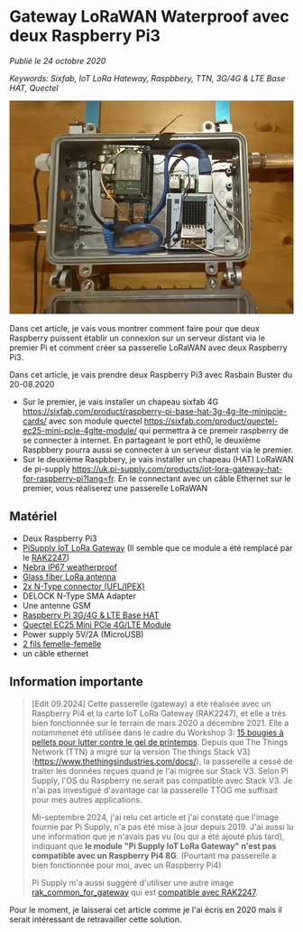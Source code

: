 # Gateway LoRaWAN Waterproof avec deux Raspberry Pi3

*Publié le 24 octobre 2020*

*Keywords: Sixfab, IoT LoRa Hateway, Raspbbery, TTN, 3G/4G & LTE Base HAT, Quectel*

![Gateway LoRaWAN Waterproof avec deux Raspberry Pi3](Assets/images/gateway-sixfab-qmi-eth0.jpg "Gateway LoRaWAN Waterproof avec deux Raspberry Pi3")

Dans cet article, je vais vous montrer comment faire pour que deux Raspberry puissent établir un connexion sur un serveur distant via le premier Pi et comment créer sa passerelle LoRaWAN avec deux Raspberry Pi3.

Dans cet article, je vais prendre deux Raspberry Pi3 avec Rasbain Buster du 20-08.2020

* Sur le premier, je vais installer un chapeau sixfab 4G https://sixfab.com/product/raspberry-pi-base-hat-3g-4g-lte-minipcie-cards/ avec son module quectel https://sixfab.com/product/quectel-ec25-mini-pcle-4glte-module/ qui permettra à ce premeir raspberry de se connecter à internet. En partageant le port eth0, le deuxième Raspbbery pourra aussi se connecter à un serveur distant via le premier.
* Sur le deuxième Raspbbery, je vais installer un chapeau (HAT) LoRaWAN de pi-supply https://uk.pi-supply.com/products/iot-lora-gateway-hat-for-raspberry-pi?lang=fr. En le connectant avec un câble Ethernet sur le premier, vous réaliserez une passerelle LoRaWAN


## Matériel

* Deux Raspberry Pi3
* [PiSupply IoT LoRa Gateway](https://uk.pi-supply.com/products/iot-lora-gateway-hat-for-raspberry-pi?lang=fr) (Il semble que ce module a été remplacé par le [RAK2247](https://uk.pi-supply.com/products/iot-lora-gateway-hat-for-raspberry-pi?lang=fr))
* [Nebra IP67 weatherproof](https://uk.pi-supply.com/products/die-cast-outdoor-weatherproof-enclosure)
* [Glass fiber LoRa antenna](https://uk.pi-supply.com/products/rakwireless-glass-fiber-lora-gateway-antenna?_pos=4&_sid=3bbc78311&_ss=r)
* [2x N-Type connector (UFL/IPEX)](https://uk.pi-supply.com/products/ufl-ipex-to-n-type-bulkhead?_pos=1&_sid=a5f981cd4&_ss=r)
* DELOCK N-Type SMA Adapter
* Une antenne GSM
* [Raspberry Pi 3G/4G & LTE Base HAT](https://sixfab.com/product/raspberry-pi-base-hat-3g-4g-lte-minipcie-cards/)
* [Quectel EC25 Mini PCle 4G/LTE Module](https://sixfab.com/product/quectel-ec25-mini-pcle-4glte-module/)
* Power supply 5V/2A (MicroUSB)
* [2 fils femelle-femelle](https://www.adafruit.com/product/1919)
* un câble ethernet

## Information importante

> [Edit 09.2024] Cette passerelle (gateway) a été réalisée avec un Raspberry Pi4 et la carte IoT LoRa Gateway (RAK2247), et elle a très bien fonctionnée sur le terrain de mars 2020 a décembre 2021. Elle a notammenet été utilisée dans le cadre du Workshop 3: [15 bougies à pellets pour lutter contre le gel de printemps](https://github.com/ecosensors/ecosensors/tree/main/Projets/Gel%20de%20printemps/La%20bougie%20%C3%A0%20pellets/Workshop%203%20-%20Version%202). Depuis que The Things Network (TTN) a migré sur la version The things Stack V3](https://www.thethingsindustries.com/docs/), la passerelle a cessé de traiter les données reçues quand je l'ai migrée sur Stack V3. Selon Pi Supply, l'OS du Raspberry ne serait pas compatible avec Stack V3. Je n'ai pas investigué d'avantage car la passerelle TTOG me suffisait pour mes autres applications.
>
> Mi-septembre 2024, j'ai relu cet article et j'ai constaté que l'image fournie par Pi Supply, n'a pas été mise à jour depuis 2019. J'ai aussi lu une information que je n'avais pas vu (ou qui a été ajouté plus tard), indiquant que **le module "Pi Supply IoT LoRa Gateway" n'est pas compatible avec un Raspberry Pi4 8G**. (Pourtant ma passerelle a bien fonctionnée pour moi, avec un Raspberry Pi4)
>
> Pi Supply m'a aussi suggéré d'utiliser une autre image [rak_common_for_gateway](https://github.com/RAKWireless/rak_common_for_gateway?tab=readme-ov-file) qui est [compatible avec RAK2247](https://github.com/RAKWireless/rak_common_for_gateway?tab=readme-ov-file#supported-platforms).

Pour le moment, je laisserai cet article comme je l'ai écris en 2020 mais il serait intéressant de retravailler cette solution.